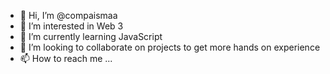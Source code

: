 - 👋 Hi, I’m @compaismaa
- 👀 I’m interested in Web 3
- 🌱 I’m currently learning JavaScript
- 💞️ I’m looking to collaborate on projects to get more hands on experience
- 📫 How to reach me ...

<!---
compaismaa/compaismaa is a ✨ special ✨ repository because its `README.md` (this file) appears on your GitHub profile.
You can click the Preview link to take a look at your changes.
--->
